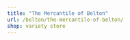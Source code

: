 ```yaml
---
title: "The Mercantile of Belton"
url: /belton/the-mercantile-of-belton/
shop: variety store
---
```

